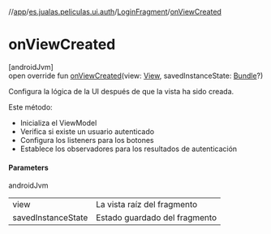 //[app](../../../index.md)/[es.jualas.peliculas.ui.auth](../index.md)/[LoginFragment](index.md)/[onViewCreated](on-view-created.md)

# onViewCreated

[androidJvm]\
open override fun [onViewCreated](on-view-created.md)(view: [View](https://developer.android.com/reference/kotlin/android/view/View.html), savedInstanceState: [Bundle](https://developer.android.com/reference/kotlin/android/os/Bundle.html)?)

Configura la lógica de la UI después de que la vista ha sido creada.

Este método:

- 
   Inicializa el ViewModel
- 
   Verifica si existe un usuario autenticado
- 
   Configura los listeners para los botones
- 
   Establece los observadores para los resultados de autenticación

#### Parameters

androidJvm

| | |
|---|---|
| view | La vista raíz del fragmento |
| savedInstanceState | Estado guardado del fragmento |
